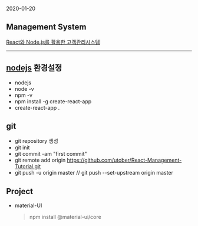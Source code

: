 2020-01-20
## Management System
[React와 Node.js를 활용한 고객관리시스템](https://www.youtube.com/watch?v=s2knmog2j1U&list=PLRx0vPvlEmdCED62ZIWCbI-6G_jcwmuFB&index=1)

---

## [nodejs](https://nodejs.org) 환경설정

- nodejs
- node -v
- npm -v
- npm install -g create-react-app
- create-react-app .

## git 
- git repository 생성
- git init
- git commit -am "first commit"
- git remote add origin https://github.com/utober/React-Management-Tutorial.git
- git push -u origin master // git push --set-upstream origin master

## Project
- material-UI
  > npm install @material-ui/core